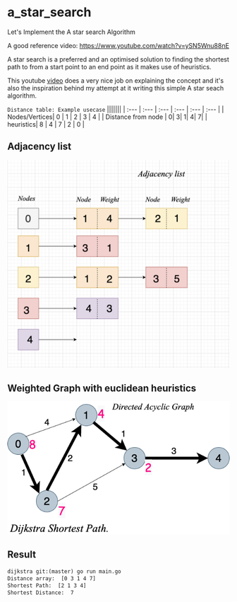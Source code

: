 # a_star_search

Let's Implement the A star search Algorithm

A good reference video: <https://www.youtube.com/watch?v=ySN5Wnu88nE>

A star search is a preferred and an optimised solution to finding the shortest path to from a start point to an end point as it makes use of heuristics.

This youtube [video]( <https://www.youtube.com/watch?v=ySN5Wnu88nE>) does a very nice job on explaining the concept and it's also the inspiration behind my attempt at it writing this simple A star seach algorithm.

`Distance table: Example usecase`
|||||||
| :--- | :--- | :--- | :--- | :--- | :--- |
| Nodes/Vertices| 0 | 1 | 2 | 3 | 4 |
| Distance from node | 0| 3| 1| 4| 7|
| heuristics| 8 | 4 | 7 | 2 | 0 |

## Adjacency list

![Adjacency List](images/adjList_dsp.png)

## Weighted Graph with euclidean heuristics

![Directed Acyclic Graph](images/dag_dsp_astar.png)

## Result

```shell
dijkstra git:(master) go run main.go
Distance array:  [0 3 1 4 7]
Shortest Path:  [2 1 3 4]
Shortest Distance:  7
```
